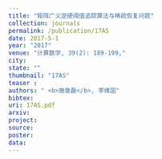 ```yaml
---
title: "矩阵广义逆硬阈值追踪算法与稀疏恢复问题"
collection: journals
permalink: /publication/17AS
date: 2017-5-1
year: "2017"
venue: "计算数学, 39(2): 189-199,"
city: 
state: ""
thumbnail: "17AS"
teaser : 
authors: " <b>施章磊</b>, 李维国"
bibtex: 
uri: 17AS.pdf
arxiv: 
project: 
source: 
poster: 
data:
---
```

